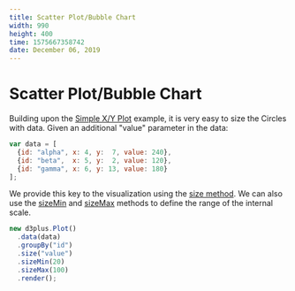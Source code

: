 ```yaml
---
title: Scatter Plot/Bubble Chart
width: 990
height: 400
time: 1575667358742
date: December 06, 2019
---
```


# Scatter Plot/Bubble Chart

Building upon the [Simple X/Y Plot](http://d3plus.org/examples/d3plus-plot/getting-started/) example, it is very easy to size the Circles with data. Given an additional "value" parameter in the data:

```js
var data = [
  {id: "alpha", x: 4, y:  7, value: 240},
  {id: "beta",  x: 5, y:  2, value: 120},
  {id: "gamma", x: 6, y: 13, value: 180}
];
```

We provide this key to the visualization using the [size method](http://d3plus.org/docs/#Plot.size). We can also use the [sizeMin](http://d3plus.org/docs/#Plot.sizeMin) and [sizeMax](http://d3plus.org/docs/#Plot.sizeMax) methods to define the range of the internal scale.

```js
new d3plus.Plot()
  .data(data)
  .groupBy("id")
  .size("value")
  .sizeMin(20)
  .sizeMax(100)
  .render();
```
